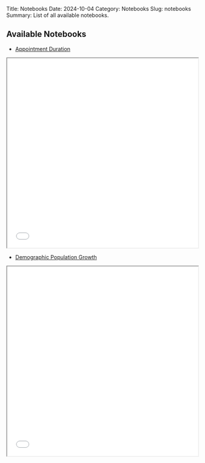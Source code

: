 Title: Notebooks
Date: 2024-10-04
Category: Notebooks
Slug: notebooks
Summary: List of all available notebooks.

## Available Notebooks

- [Appointment Duration](1a_AppointmentDuration.html)
<iframe src="1a_AppointmentDuration.html" width="100%" height="500px"></iframe>
<br>

- [Demographic Population Growth](1c_DemographicPopGrowth.html)
<iframe src="1c_DemographicPopGrowth.html" width="100%" height="500px"></iframe>
  
<!-- Another way of displaying files 
<a href="1a_AppointmentDuration.html">Appointment Duration</a>
- <a href="1c_DemographicPopGrowth.html">Demographic Population Growth</a> -->